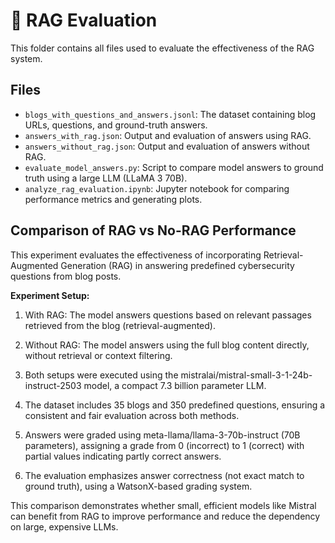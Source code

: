 # 🧪 RAG Evaluation

This folder contains all files used to evaluate the effectiveness of the RAG system.

## Files

- `blogs_with_questions_and_answers.jsonl`: The dataset containing blog URLs, questions, and ground-truth answers.
- `answers_with_rag.json`: Output and evaluation of answers using RAG.
- `answers_without_rag.json`: Output and evaluation of answers without RAG.
- `evaluate_model_answers.py`: Script to compare model answers to ground truth using a large LLM (LLaMA 3 70B).
- `analyze_rag_evaluation.ipynb`: Jupyter notebook for comparing performance metrics and generating plots.

## Comparison of RAG vs No-RAG Performance
This experiment evaluates the effectiveness of incorporating Retrieval-Augmented Generation (RAG) in answering predefined cybersecurity questions from blog posts.

**Experiment Setup:**

1. With RAG: The model answers questions based on relevant passages retrieved from the blog (retrieval-augmented).

2. Without RAG: The model answers using the full blog content directly, without retrieval or context filtering.

3. Both setups were executed using the mistralai/mistral-small-3-1-24b-instruct-2503 model, a compact 7.3 billion parameter LLM.

4. The dataset includes 35 blogs and 350 predefined questions, ensuring a consistent and fair evaluation across both methods.

5. Answers were graded using meta-llama/llama-3-70b-instruct (70B parameters), assigning a grade from 0 (incorrect) to 1 (correct) with partial values indicating partly correct answers.

6. The evaluation emphasizes answer correctness (not exact match to ground truth), using a WatsonX-based grading system.

This comparison demonstrates whether small, efficient models like Mistral can benefit from RAG to improve performance and reduce the dependency on large, expensive LLMs.
